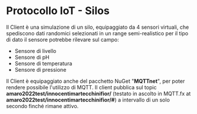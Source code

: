 # Protocollo IoT - Silos

Il Client è una simulazione di un silo, equipaggiato da 4 sensori virtuali, che spediscono dati randomici selezionati in un range semi-realistico per il tipo di dato il sensore potrebbe rilevare sul campo:
- Sensore di livello  
- Sensore di pH
- Sensore di temperatura
- Sensore di pressione

Il Client è equipaggiato anche del pacchetto NuGet "**MQTTnet**", per poter rendere possibile l'utilizzo di MQTT. Il client pubblica sul topic **amaro2022test/innocentimartecchinifior/** (testato in ascolto in MQTT.fx at **amaro2022test/innocentimartecchinifior/#**) a intervallo di un solo secondo finché rimane attivo.
